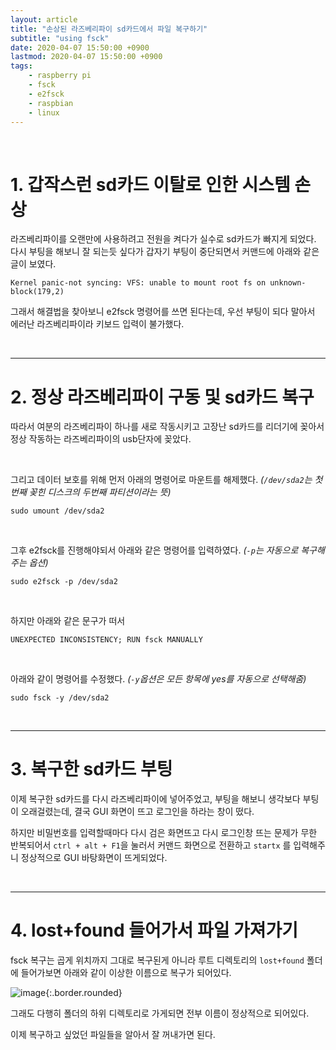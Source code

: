 ```yaml
---
layout: article
title: "손상된 라즈베리파이 sd카드에서 파일 복구하기"
subtitle: "using fsck"
date: 2020-04-07 15:50:00 +0900
lastmod: 2020-04-07 15:50:00 +0900
tags: 
    - raspberry pi
    - fsck
    - e2fsck
    - raspbian
    - linux
---
```


<br>

# 1. 갑작스런 sd카드 이탈로 인한 시스템 손상

라즈베리파이를 오랜만에 사용하려고 전원을 켜다가 실수로 sd카드가 빠지게 되었다. 다시 부팅을 해보니 잘 되는듯 싶다가 갑자기 부팅이 중단되면서 커맨드에 아래와 같은 글이 보였다.

```
Kernel panic-not syncing: VFS: unable to mount root fs on unknown-block(179,2)
```

그래서 해결법을 찾아보니 e2fsck 명령어를 쓰면 된다는데, 우선 부팅이 되다 말아서 에러난 라즈베리파이라 키보드 입력이 불가했다.

<br>

---

# 2. 정상 라즈베리파이 구동 및 sd카드 복구

따라서 여분의 라즈베리파이 하나를 새로 작동시키고 고장난 sd카드를 리더기에 꽂아서 정상 작동하는 라즈베리파이의 usb단자에 꽂았다.

<br>

그리고 데이터 보호를 위해 먼저 아래의 명령어로 마운트를 해제했다. *(`/dev/sda2`는 첫번째 꽂힌 디스크의 두번째 파티션이라는 뜻)*

```
sudo umount /dev/sda2
```

<br>

그후 e2fsck를 진행해야되서 아래와 같은 명령어를 입력하였다. *(`-p`는 자동으로 복구해주는 옵션)*

```
sudo e2fsck -p /dev/sda2
```

<br>

하지만 아래와 같은 문구가 떠서

```
UNEXPECTED INCONSISTENCY; RUN fsck MANUALLY
```

<br>

아래와 같이 명령어를 수정했다. *(`-y`옵션은 모든 항목에 yes를 자동으로 선택해줌)*

```
sudo fsck -y /dev/sda2
```

<br>

---

# 3. 복구한 sd카드 부팅

이제 복구한 sd카드를 다시 라즈베리파이에 넣어주었고, 부팅을 해보니 생각보다 부팅이 오래걸렸는데, 결국 GUI 화면이 뜨고 로그인을 하라는 창이 떴다.

하지만 비밀번호를 입력할때마다 다시 검은 화면뜨고 다시 로그인창 뜨는 문제가 무한 반복되어서 `ctrl + alt + F1`을 눌러서 커맨드 화면으로 전환하고 `startx` 를 입력해주니 정상적으로 GUI 바탕화면이 뜨게되었다.

<br>

---

# 4. lost+found 들어가서 파일 가져가기

fsck 복구는 곱게 위치까지 그대로 복구된게 아니라 루트 디렉토리의 `lost+found` 폴더에 들어가보면 아래와 같이 이상한 이름으로 복구가 되어있다.

![image](https://user-images.githubusercontent.com/59393359/78643209-da67b280-78ee-11ea-86d9-d8b4c34f5180.png){:.border.rounded}

그래도 다행히 폴더의 하위 디렉토리로 가게되면 전부 이름이 정상적으로 되어있다.

이제 복구하고 싶었던 파일들을 알아서 잘 꺼내가면 된다.

<br><br><br><br>